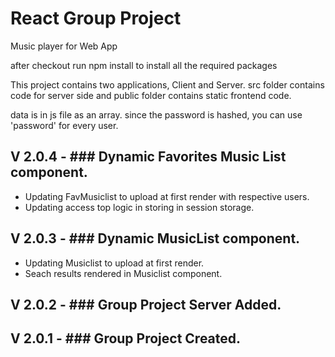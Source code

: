 # React Group Project

Music player for Web App

after checkout run npm install to install all the required packages

This project contains two applications, Client and Server.
src folder contains code for server side and public folder contains static frontend code.

data is in js file as an array.
since the password is hashed, you can use 'password' for every user.

## V 2.0.4 - ### Dynamic Favorites Music List component.

- Updating FavMusiclist to upload at first render with respective users.
- Updating access top logic in storing in session storage.

## V 2.0.3 - ### Dynamic MusicList component.

- Updating Musiclist to upload at first render.
- Seach results rendered in Musiclist component.

## V 2.0.2 - ### Group Project Server Added.

## V 2.0.1 - ### Group Project Created.
